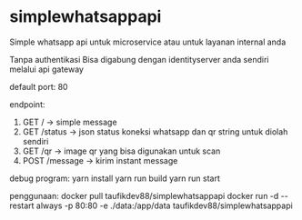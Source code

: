 # simplewhatsappapi
Simple whatsapp api untuk microservice atau untuk layanan internal anda

Tanpa authentikasi
Bisa digabung dengan identityserver anda sendiri melalui api gateway

default port: 80

endpoint:
  1. GET / -> simple message
  2. GET /status -> json status koneksi whatsapp dan qr string untuk diolah sendiri
  3. GET /qr -> image qr yang bisa digunakan untuk scan
  4. POST /message -> kirim instant message

debug program:
  yarn install
  yarn run build
  yarn run start

penggunaan:
  docker pull taufikdev88/simplewhatsappapi
  docker run -d --restart always -p 80:80 -e ./data:/app/data taufikdev88/simplewhatsappapi
